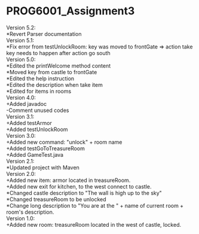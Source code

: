 # PROG6001_Assignment3
Version 5.2: <br />
  *Revert Parser documentation <br />
Version 5.1: <br />
  *Fix error from testUnlockRoom: key was moved to frontGate => action take key needs to happen after action go south <br />
Version 5.0: <br />
  *Edited the printWelcome method content <br />
  *Moved key from castle to frontGate <br />
  *Edited the help instruction <br />
  *Edited the description when take item <br />
  *Edited for items in rooms <br />
Version 4.0: <br />
  +Added javadoc<br />
  -Comment unused codes<br />
Version 3.1:<br />
  +Added testArmor<br />
  +Added testUnlockRoom<br />
Version 3.0:<br />
  +Added new command: "unlock" + room name<br />
  +Added testGoToTreasureRoom<br />
  +Added GameTest.java<br />
Version 2.1:<br />
  *Updated project with Maven<br />
Version 2.0:<br />
  +Added new item: armor located in treasureRoom.<br />
  +Added new exit for kitchen, to the west connect to castle.<br />
  *Changed castle description to "The wall is high up to the sky"<br />
  *Changed treasureRoom to be unlocked<br />
  *Change long description to "You are at the " + name of current room + room's description.<br />
Version 1.0: <br />
  +Added new room: treasureRoom located in the west of castle, locked.<br />

